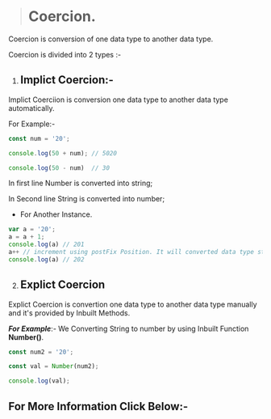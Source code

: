 > # Coercion.
Coercion is conversion of one data type to another data type.

Coercion is divided into 2 types :-

1. ## Implict Coercion:-
Implict Coerciion is conversion one data type to another data type automatically.
    
For Example:-
```javascript
const num = '20';

console.log(50 + num); // 5020

console.log(50 - num)  // 30

```
In first line Number is converted into string;

In Second line String is converted into number;

* For Another Instance.
```javascript
var a = '20';
a = a + 1; 
console.log(a) // 201
a++ // increment using postFix Position. It will converted data type string to number.
console.log(a) // 202 

```
2. ## Explict Coercion
Explict Coercion is convertion one data type to another data type manually and it's provided by Inbuilt Methods.

___For Example___:- We Converting String to number by using Inbuilt Function __Number()__.

```javascript
const num2 = '20';

const val = Number(num2);

console.log(val);

```

## For More Information Click Below:-
